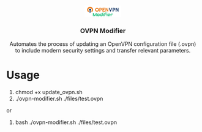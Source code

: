 <p align="center">
    <br/>
    <a align="center" href="https://github.com/faridkarami/ovpn-modifier" target="_blank">
        <img width="96px" src="https://raw.githubusercontent.com/faridkarami/ovpn-modifier/main/docs/img/logo.png" />
    </a>
</p>
<h3 align="center">OVPN Modifier</h3>
<p align="center">
Automates the process of updating an OpenVPN configuration file (.ovpn) to include modern security settings and transfer relevant parameters.
</p>

# Usage

1. chmod +x update_ovpn.sh
2. ./ovpn-modifier.sh ./files/test.ovpn

or

1. bash ./ovpn-modifier.sh ./files/test.ovpn
